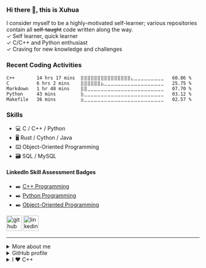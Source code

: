 ### Hi there 👋, this is Xuhua
I consider myself to be a highly-motivated self-learner; various repositories contain all ~~self-taught~~ code written along the way.  
✓ Self learner, quick learner  
✓ C/C++ and Python enthusiast  
✓ Craving for new knowledge and challenges  

### Recent Coding Activities
<!--START_SECTION:waka-->
```text
C++        14 hrs 17 mins  ⣿⣿⣿⣿⣿⣿⣿⣿⣿⣿⣿⣿⣿⣿⣿⣄⣀⣀⣀⣀⣀⣀⣀⣀⣀   60.86 % 
C          6 hrs 2 mins    ⣿⣿⣿⣿⣿⣿⣦⣀⣀⣀⣀⣀⣀⣀⣀⣀⣀⣀⣀⣀⣀⣀⣀⣀⣀   25.75 % 
Markdown   1 hr 48 mins    ⣿⣿⣀⣀⣀⣀⣀⣀⣀⣀⣀⣀⣀⣀⣀⣀⣀⣀⣀⣀⣀⣀⣀⣀⣀   07.70 % 
Python     43 mins         ⣷⣀⣀⣀⣀⣀⣀⣀⣀⣀⣀⣀⣀⣀⣀⣀⣀⣀⣀⣀⣀⣀⣀⣀⣀   03.12 % 
Makefile   36 mins         ⣶⣀⣀⣀⣀⣀⣀⣀⣀⣀⣀⣀⣀⣀⣀⣀⣀⣀⣀⣀⣀⣀⣀⣀⣀   02.57 % 
```
<!--END_SECTION:waka-->

### Skills
* 💻 C / C++ / Python
* 🖥️ Rust / Cython / Java
* ⌨️ Object-Oriented Programming
* 🗃️ SQL / MySQL

#### LinkedIn Skill Assessment Badges
* ✒️ [C++ Programming][LinkedIn Profile Link]
* ✒️ [Python Programming][LinkedIn Profile Link]
* ✒️ [Object-Oriented Programming][LinkedIn Profile Link]

[LinkedIn Profile Link]: https://www.linkedin.com/in/coder-xuhua-huang/

[<img src='https://cdn.jsdelivr.net/npm/simple-icons@3.0.1/icons/github.svg' alt='github' height='40'>](https://github.com/XuhuaHuang)
[<img src='https://cdn.jsdelivr.net/npm/simple-icons@3.0.1/icons/linkedin.svg' alt='linkedin' height='40'>](https://www.linkedin.com/in/coder-xuhua-huang/)

<!--### More-->

---

<details>
  <summary>More about me</summary>
  
  - 🔭 I’m currently working on enhancing Python skills. 
  - 🌱 I’m currently learning Rust.
  - 📤 Most used line of code `git commit -m "Initial Commit"`
  - 🤔 I’m looking for help with advance Python and Machine Learning.
  - 📫 How to reach me: xuhuahuang0412@gmail.com
  - ⚡ Fun fact: code blooded animal.
</details>

<details>
  <summary>GitHub profile</summary>
  
  <!-- Overall -->
  ##### Overview
  ![visitors](https://visitor-badge.glitch.me/badge?page_id=page.id)
  ![Profile views](https://gpvc.arturio.dev/XuhuaHuang)
  
  <!-- Languages -->
  ##### Top Languages
  [![Top Langs](https://github-readme-stats.vercel.app/api/top-langs/?username=XuhuaHuang&layout=compact&theme=vue-dark)](https://github.com/anuraghazra/github-readme-stats)
  
  <!-- Wakatime profile -->
  ##### Summary of Coding Activities
  [![Xuhua's wakatime stats](https://github-readme-stats.vercel.app/api/wakatime?username=XuhuaHuang&layout=compact&theme=vue-dark)](https://github.com/anuraghazra/github-readme-stats)
</details>

<details>
  <summary>I ❤️ C++</summary>
  
  ```C++
  #include<iostream>
  #include<list>
  #include<string>

  #ifndef DEBUG
  #define DEBUG(arg_str) std::cout << arg_str << std::endl;
  #endif

  inline constexpr auto trim_front = views::drop_while(::isspace);
  inline constexpr auto trim_back = views::reverse
    | views::drop_while(::isspace)
    | views::reverse;

  inline constexpr auto trim = trim_front | trim_back;

  std::string trim_str(const std::string& str) {
    return str | trim | rangesnext::to<std::string>;
  }
  
  namespace util::list {

      /* Template to print a std::list with O(n). */
      /* For sanity, using constant reference instead of iterators. */
      template<typename T>
      static void print_list(std::list<T> arg_list) {
          DEBUG("\n[fn]util::list::print_list");

          /* Loop through the vector with iterator. */
          typename std::list<T>::iterator iter; // keyword "typename" is required for iterator
          for (iter = arg_list.begin(); iter != arg_list.end(); ++iter)
              std::cout << *iter << ", "; // dereference the iterator to print content

          DEBUG("\n[fn]Finished printing the list.");
          return;
      }

  } // end Util::list

  std::list<std::string> knownLangsList { "C++", "Python", "Cython", "Rust", "Java" };
  std::list<std::string> mainLangsList { "C++", "Python" };

  int main(int argc, const char** argv) {
      /* Test template function util::print_list(std::list<T>) */
      util::list::print_list(knownLangsList);
      util::list::print_list(mainLangsList);

      return 0;
  }
  ```
</details>
